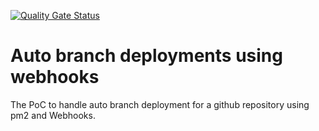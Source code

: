 [![Quality Gate Status](https://sonarcloud.io/api/project_badges/measure?project=pluginfactory_baremetal-express-server&metric=alert_status)](https://sonarcloud.io/dashboard?id=pluginfactory_baremetal-express-server)
# Auto branch deployments using webhooks
The PoC to handle auto branch deployment for a github repository using pm2 and Webhooks.

